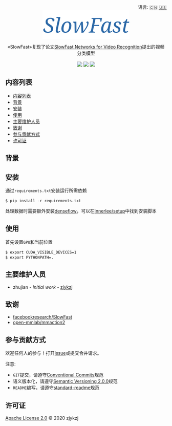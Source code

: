 <div align="right">
  语言:
    🇨🇳
  <a title="英语" href="./README.en.md">🇺🇸</a>
  <!-- <a title="俄语" href="../ru/README.md">🇷🇺</a> -->
</div>

 <div align="center"><a title="" href="https://github.com/ZJCV/SlowFast"><img align="center" src="./imgs/SlowFast.png"></a></div>

<p align="center">
  «SlowFast»复现了论文<a title="" href="https://arxiv.org/pdf/1812.03982.pdf">SlowFast Networks for Video Recognition</a>提出的视频分类模型
<br>
<br>
  <a href="https://github.com/RichardLitt/standard-readme"><img src="https://img.shields.io/badge/standard--readme-OK-green.svg?style=flat-square"></a>
  <a href="https://conventionalcommits.org"><img src="https://img.shields.io/badge/Conventional%20Commits-1.0.0-yellow.svg"></a>
  <a href="http://commitizen.github.io/cz-cli/"><img src="https://img.shields.io/badge/commitizen-friendly-brightgreen.svg"></a>
</p>



## 内容列表

- [内容列表](#内容列表)
- [背景](#背景)
- [安装](#安装)
- [使用](#使用)
- [主要维护人员](#主要维护人员)
- [致谢](#致谢)
- [参与贡献方式](#参与贡献方式)
- [许可证](#许可证)

## 背景


## 安装

通过`requirements.txt`安装运行所需依赖

```
$ pip install -r requirements.txt
```

处理数据时需要额外安装[denseflow](https://github.com/open-mmlab/denseflow)，可以在[innerlee/setup](https://github.com/innerlee/setup)中找到安装脚本

## 使用

首先设置`GPU`和当前位置

```
$ export CUDA_VISIBLE_DEVICES=1
$ export PYTHONPATH=.
```

## 主要维护人员

* zhujian - *Initial work* - [zjykzj](https://github.com/zjykzj)

## 致谢

* [ facebookresearch/SlowFast](https://github.com/facebookresearch/SlowFast)
* [open-mmlab/mmaction2](https://github.com/open-mmlab/mmaction2)

## 参与贡献方式

欢迎任何人的参与！打开[issue](https://github.com/ZJCV/SlowFast/issues)或提交合并请求。

注意:

* `GIT`提交，请遵守[Conventional Commits](https://www.conventionalcommits.org/en/v1.0.0-beta.4/)规范
* 语义版本化，请遵守[Semantic Versioning 2.0.0](https://semver.org)规范
* `README`编写，请遵守[standard-readme](https://github.com/RichardLitt/standard-readme)规范

## 许可证

[Apache License 2.0](LICENSE) © 2020 zjykzj